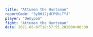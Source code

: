 ```yaml
---
title: "Attumen the Huntsman"
reportCode: "3yBH12jdCP9bLTYJ"
player: "Demypom"
fight: "Attumen the Huntsman"
date: 2021-06-07T18:57:55.202000+00:00
---
```

